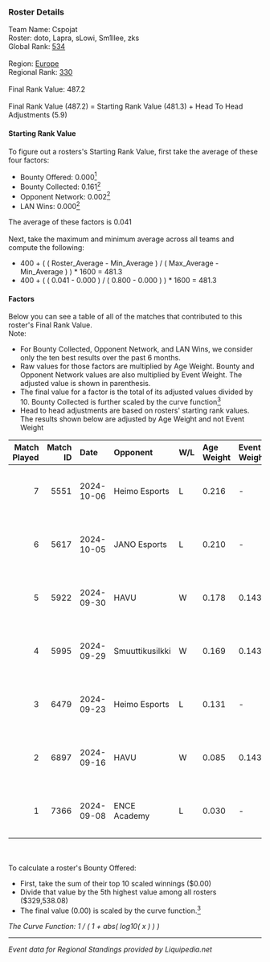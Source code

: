### Roster Details<br />
Team Name: Cspojat<br />
Roster: doto, Lapra, sLowi, Sm1llee, zks<br />
Global Rank: [534](../standings_global.md)<br />
<br />
Region: [Europe]( ../standings_europe.md)<br />
Regional Rank: [330]( ../standings_europe.md)<br />
<br />
Final Rank Value:  487.2<br />
<br />
Final Rank Value (487.2) = Starting Rank Value (481.3) + Head To Head Adjustments (5.9)<br />

#### Starting Rank Value<br />
To figure out a rosters's Starting Rank Value, first take the average of these four factors:<br />
- Bounty Offered: 0.000[<sup>1</sup>](#table2)
- Bounty Collected: 0.161[<sup>2</sup>](#table1)
- Opponent Network: 0.002[<sup>2</sup>](#table1)
- LAN Wins: 0.000[<sup>2</sup>](#table1)

The average of these factors is 0.041<br />
<br />
Next, take the maximum and minimum average across all teams and compute the following:<br />
- 400 + ( ( Roster_Average - Min_Average ) / ( Max_Average - Min_Average ) ) * 1600 = 481.3
- 400 + ( ( 0.041 - 0.000 ) / ( 0.800 - 0.000 ) ) * 1600 = 481.3


#### Factors<br />
Below you can see a table of all of the matches that contributed to this roster's Final Rank Value.<br />
Note:<br />

- For Bounty Collected, Opponent Network, and LAN Wins, we consider only the ten best results over the past 6 months.
- Raw values for those factors are multiplied by Age Weight. Bounty and Opponent Network values are also multiplied by Event Weight. The adjusted value is shown in parenthesis.
- The final value for a factor is the total of its adjusted values divided by 10. Bounty Collected is further scaled by the curve function[<sup>3</sup>](#curveFunction)
- Head to head adjustments are based on rosters' starting rank values. The results shown below are adjusted by Age Weight and not Event Weight
<span id="table1"></span><br />


| Match Played | Match ID | Date       | Opponent        | W/L | Age Weight | Event Weight | Bounty Collected | Opponent Network | LAN Wins  | H2H Adj. | Roster                              |
| -: | -: | :- | :- | :- | :- | :- | :- | :- | :- | -: | :- |
|            7 |     5551 | 2024-10-06 | Heimo Esports   | L   | 0.216      | -            | -                | -                | -         |    -1.28 | doto, Lapra, sLowi, Sm1llee, zks    |
|            6 |     5617 | 2024-10-05 | JANO Esports    | L   | 0.210      | -            | -                | -                | -         |    -0.54 | doto, Lapra, sLowi, Sm1llee, zks    |
|            5 |     5922 | 2024-09-30 | HAVU            | W   | 0.178      | 0.143        | 0.002 (0.000)    | 0.377 (0.010)    | 0 (0.000) |     4.07 | doto, Lapra, sLowi, Sm1llee, zks    |
|            4 |     5995 | 2024-09-29 | Smuuttikusilkki | W   | 0.169      | 0.143        | 0.000 (0.000)    | 0.223 (0.005)    | 0 (0.000) |     2.57 | doto, Lapra, m0n0xx, sLowi, Sm1llee |
|            3 |     6479 | 2024-09-23 | Heimo Esports   | L   | 0.131      | -            | -                | -                | -         |    -0.77 | doto, Lapra, m4tthi, Sm1llee, zks   |
|            2 |     6897 | 2024-09-16 | HAVU            | W   | 0.085      | 0.143        | 0.002 (0.000)    | 0.377 (0.005)    | 0 (0.000) |     1.95 | doto, Lapra, sLowi, Sm1llee, zks    |
|            1 |     7366 | 2024-09-08 | ENCE Academy    | L   | 0.030      | -            | -                | -                | -         |    -0.12 | doto, Lapra, sLowi, Sm1llee, zks    |

<br />
<span id="table2"></span><br />
To calculate a roster's Bounty Offered:<br />

- First, take the sum of their top 10 scaled winnings ($0.00)
- Divide that value by the 5th highest value among all rosters ($329,538.08)
- The final value (0.00) is scaled by the curve function.[<sup>3</sup>](#curveFunction)

<span id="curveFunction"></span>_The Curve Function: 1 / ( 1 + abs( log10( x ) ) )_<br />

---
_Event data for Regional Standings provided by Liquipedia.net_<br />
